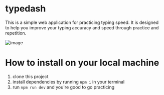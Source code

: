 # typedash

This is a simple web application for practicing typing speed. It is designed to help you improve your typing accuracy and speed through practice and repetition.

![image](https://user-images.githubusercontent.com/74138765/227784231-b69f3992-25db-4ae3-8bbf-deda6243fd79.png)

# How to install on your local machine

1. clone this project
2. install dependencies by running `npm i` in your terminal
3. run `npm run dev` and you're good to go practicing
